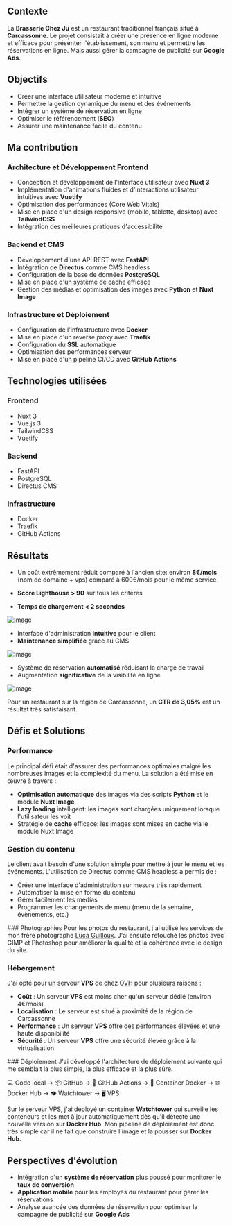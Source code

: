 ## Contexte
La **Brasserie Chez Ju** est un restaurant traditionnel français situé à **Carcassonne**. Le projet consistait à créer une présence en ligne moderne et efficace pour présenter l'établissement, son menu et permettre les réservations en ligne. Mais aussi gérer la campagne de publicité sur **Google Ads**.

## Objectifs
- Créer une interface utilisateur moderne et intuitive
- Permettre la gestion dynamique du menu et des événements
- Intégrer un système de réservation en ligne
- Optimiser le référencement (**SEO**)
- Assurer une maintenance facile du contenu

## Ma contribution

### Architecture et Développement Frontend
- Conception et développement de l'interface utilisateur avec **Nuxt 3**
- Implémentation d'animations fluides et d'interactions utilisateur intuitives avec **Vuetify**
- Optimisation des performances (Core Web Vitals)
- Mise en place d'un design responsive (mobile, tablette, desktop) avec **TailwindCSS**
- Intégration des meilleures pratiques d'accessibilité

### Backend et CMS
- Développement d'une API REST avec **FastAPI**
- Intégration de **Directus** comme CMS headless
- Configuration de la base de données **PostgreSQL**
- Mise en place d'un système de cache efficace
- Gestion des médias et optimisation des images avec **Python** et **Nuxt Image**

### Infrastructure et Déploiement
- Configuration de l'infrastructure avec **Docker**
- Mise en place d'un reverse proxy avec **Traefik**
- Configuration du **SSL** automatique
- Optimisation des performances serveur
- Mise en place d'un pipeline CI/CD avec **GitHub Actions**

## Technologies utilisées

### Frontend
- Nuxt 3
- Vue.js 3
- TailwindCSS
- Vuetify

### Backend
- FastAPI
- PostgreSQL
- Directus CMS

### Infrastructure
- Docker
- Traefik
- GitHub Actions

## Résultats

- Un coût extrêmement réduit comparé à l'ancien site: environ **8€/mois** (nom de domaine + vps) comparé à 600€/mois pour le même service.

- **Score Lighthouse > 90** sur tous les critères
- **Temps de chargement < 2 secondes**

![image](/projects/seo.png)

- Interface d'administration **intuitive** pour le client
- **Maintenance simplifiée** grâce au CMS

![image](/projects/cms.png)

- Système de réservation **automatisé** réduisant la charge de travail
- Augmentation **significative** de la visibilité en ligne

![image](/projects/google-ads.png)

Pour un restaurant sur la région de Carcassonne, un **CTR de 3,05%** est un résultat très satisfaisant.

## Défis et Solutions
### Performance
Le principal défi était d'assurer des performances optimales malgré les nombreuses images et la complexité du menu. La solution a été mise en œuvre à travers :
- **Optimisation automatique** des images via des scripts **Python** et le module **Nuxt Image**
- **Lazy loading** intelligent: les images sont chargées uniquement lorsque l'utilisateur les voit
- Stratégie de **cache** efficace: les images sont mises en cache via le module Nuxt Image

### Gestion du contenu
Le client avait besoin d'une solution simple pour mettre à jour le menu et les événements. L'utilisation de Directus comme CMS headless a permis de :
- Créer une interface d'administration sur mesure très rapidement
- Automatiser la mise en forme du contenu
- Gérer facilement les médias
- Programmer les changements de menu (menu de la semaine, évènements, etc.)

### Photographies
Pour les photos du restaurant, j'ai utilisé les services de mon frère photographe [Luca Guilloux](https://www.instagram.com/guillx.luca/). J'ai ensuite retouché les photos avec GIMP et Photoshop pour améliorer la qualité et la cohérence avec le design du site.

### Hébergement

J'ai opté pour un serveur **VPS** de chez [OVH](https://www.ovhcloud.com/fr/vps/) pour plusieurs raisons :
- **Coût** : Un serveur **VPS** est moins cher qu'un serveur dédié (environ 4€/mois)
- **Localisation** : Le serveur est situé à proximité de la région de Carcassonne
- **Performance** : Un serveur **VPS** offre des performances élevées et une haute disponibilité
- **Sécurité** : Un serveur **VPS** offre une sécurité élevée grâce à la virtualisation

### Déploiement
J'ai développé l'architecture de déploiement suivante qui me semblait la plus simple, la plus efficace et la plus sûre.

💻 Code local → 📦 GitHub → 🔄 GitHub Actions → 🐳 Container Docker → 🌐 Docker Hub → 👁️ Watchtower → 🖥️ VPS

Sur le serveur VPS, j'ai déployé un container **Watchtower** qui surveille les conteneurs et les met à jour automatiquement dès qu'il détecte une nouvelle version sur **Docker Hub**. Mon pipeline de déploiement est donc très simple car il ne fait que construire l'image et la pousser sur **Docker Hub**.

## Perspectives d'évolution
- Intégration d'un **système de réservation** plus poussé pour monitorer le **taux de conversion**
- **Application mobile** pour les employés du restaurant pour gérer les réservations
- Analyse avancée des données de réservation pour optimiser la campagne de publicité sur **Google Ads**